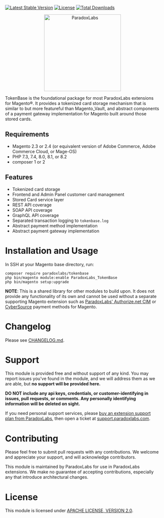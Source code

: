 [![Latest Stable Version](https://poser.pugx.org/ParadoxLabs-Inc/tokenbase/v/stable)](https://packagist.org/packages/ParadoxLabs-Inc/tokenbase)
[![License](https://poser.pugx.org/ParadoxLabs-Inc/tokenbase/license)](https://packagist.org/packages/ParadoxLabs-Inc/tokenbase)
[![Total Downloads](https://poser.pugx.org/ParadoxLabs-Inc/tokenbase/downloads)](https://packagist.org/packages/ParadoxLabs-Inc/tokenbase)

<p align="center">
    <a href="https://www.paradoxlabs.com"><img alt="ParadoxLabs" src="https://paradoxlabs.com/wp-content/uploads/2020/02/pl-logo-canva-2.png" width="250"></a>
</p>

TokenBase is the foundational package for most ParadoxLabs extensions for Magento&reg;. It provides a tokenized card storage mechanism that is similar to but more featureful than Magento_Vault, and abstract components of a payment gateway implementation for Magento built around those stored cards.

Requirements
------------

* Magento 2.3 or 2.4 (or equivalent version of Adobe Commerce, Adobe Commerce Cloud, or Mage-OS)
* PHP 7.3, 7.4, 8.0, 8.1, or 8.2
* composer 1 or 2

Features
--------

* Tokenized card storage
* Frontend and Admin Panel customer card management
* Stored Card service layer
* REST API coverage
* SOAP API coverage
* GraphQL API coverage
* Separated transaction logging to `tokenbase.log`
* Abstract payment method implementation
* Abstract payment gateway implementation

Installation and Usage
============

In SSH at your Magento base directory, run:

    composer require paradoxlabs/tokenbase
    php bin/magento module:enable ParadoxLabs_TokenBase
    php bin/magento setup:upgrade

**NOTE**: This is a shared library for other modules to build upon. It does not provide any functionality of its own and cannot be used without a separate supporting Magento extension such as [ParadoxLabs' Authorize.net CIM](https://github.com/ParadoxLabs-Inc/authnetcim) or [CyberSource](https://github.com/ParadoxLabs-Inc/cybersource) payment methods for Magento.

Changelog
=========

Please see [CHANGELOG.md](https://github.com/ParadoxLabs-Inc/tokenbase/blob/master/CHANGELOG.md).

Support
=======

This module is provided free and without support of any kind. You may report issues you've found in the module, and we will address them as we are able, but **no support will be provided here.**

**DO NOT include any api keys, credentials, or customer-identifying in issues, pull requests, or comments. Any personally identifying information will be deleted on sight.**

If you need personal support services, please [buy an extension support plan from ParadoxLabs](https://store.paradoxlabs.com/support-renewal.html), then open a ticket at [support.paradoxlabs.com](https://support.paradoxlabs.com).

Contributing
============

Please feel free to submit pull requests with any contributions. We welcome and appreciate your support, and will acknowledge contributors.

This module is maintained by ParadoxLabs for use in ParadoxLabs extensions. We make no guarantee of accepting contributions, especially any that introduce architectural changes.

License
=======

This module is licensed under [APACHE LICENSE, VERSION 2.0](https://github.com/ParadoxLabs-Inc/tokenbase/blob/master/LICENSE).

